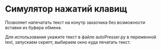 # Симулятор нажатий клавищ

Позволяет напечатать текст на конутр заказчика без возможности вставки из буфера обмена.

Для использования укажите текст в файле autoPresser.py в переменной text, запускаем скрипт, выбираем окно куда печатать текст.
